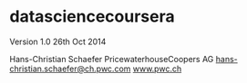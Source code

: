 # datasciencecoursera
Version 1.0
26th Oct 2014

Hans-Christian Schaefer
PricewaterhouseCoopers AG
hans-christian.schaefer@ch.pwc.com
www.pwc.ch